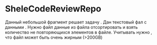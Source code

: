 # SheleCodeReviewRepo
Данный небольшой фрагмент решает задачу . Дан текстовый фал с данными . Нужно файл данные из файла отсортировать и взять количество не повторяющихся элементов в файле. Учитывать нужно , что файл может быть очень жирным (>200GB)
